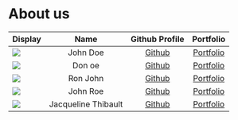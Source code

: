 # About us

Display |        Name         |              Github Profile              | Portfolio 
--------|:-------------------:|:----------------------------------------:|:---------:
![](https://via.placeholder.com/100.png?text=Photo) |      John Doe       |      [Github](https://github.com/)       | [Portfolio](docs/team/johndoe.md)
![](https://via.placeholder.com/100.png?text=Photo) |       Don oe        |      [Github](https://github.com/)       | [Portfolio](docs/team/johndoe.md)
![](https://via.placeholder.com/100.png?text=Photo) |      Ron John       |      [Github](https://github.com/)       | [Portfolio](docs/team/johndoe.md)
![](https://via.placeholder.com/100.png?text=Photo) |      John Roe       |      [Github](https://github.com/)       | [Portfolio](docs/team/johndoe.md)
![](<img src="https://imgur.com/a/tArWOLA" alt="Description">) | Jacqueline Thibault | [Github](https://github.com/jthibault03) | [Portfolio](https://www.linkedin.com/in/jacqueline-thibault/)
